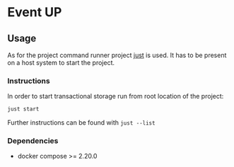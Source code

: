 # Event UP

## Usage

As for the project command runner project [just](https://github.com/casey/just) is used. It has to be present on a host system to start the project.

### Instructions
In order to start transactional storage run from root location of the project:
```sh
just start
```

Further instructions can be found with `just --list`

### Dependencies
* docker compose >= 2.20.0
